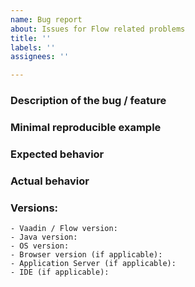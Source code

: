 ```yaml
---
name: Bug report
about: Issues for Flow related problems
title: ''
labels: ''
assignees: ''

---
```


<!--
Please READ these instructions & USE the issue template below, Thank You!

Only use GitHub issues for bugs and feature requests.   
For general support from the community, use https://stackoverflow.com/questions/tagged/vaadin (or tag vaadin-flow) or Vaadin discord chat https://discord.gg/MYFq5RTbBn instead.

NOTE: Issues concerning certain UI components should go to the components repository https://github.com/vaadin/flow-components .

For feature requests, always include your use case - what are you trying to achieve and why.

Good quality bug report increases the likelihood to get the bug fixed. A bad quality one will likely be just closed. Please use the following template to report bugs.
-->
### Description of the bug / feature
<!-- Explain briefly what is broken or what you want to achieve -->
### Minimal reproducible example
<!-- What are the steps to reproduce the issue, example project or a code snippet without dependencies -->
### Expected behavior
<!-- What should happen -->
### Actual behavior
<!-- What actually happens, attach server/browser logs when there are errors/exceptions -->
### Versions:
    - Vaadin / Flow version:
    - Java version:
    - OS version:
    - Browser version (if applicable):
    - Application Server (if applicable):
    - IDE (if applicable):
